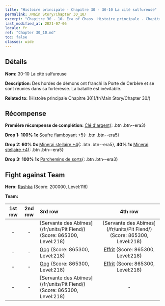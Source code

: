 ```yaml
---
title: "Histoire principale - Chapitre 30 - 30-10 La cité sulfureuse"
permalink: /Main Story/Chapter 30_10/
excerpt: "Chapitre 30 - 10. Era of Chaos  Histoire principale - Chapitre 30_10. 30-10 La cité sulfureuse"
last_modified_at: 2021-07-06
locale: fr
ref: "Chapter 30_10.md"
toc: false
classes: wide
---
```


## Détails

 **Nom:** 30-10 La cité sulfureuse

 **Description:** Des hordes de démons ont franchi la Porte de Cerbère et se sont réunies dans sa forteresse. La bataille est inévitable.

 **Related to:** [Histoire principale Chapitre 30](/fr/Main Story/Chapter 30/)

## Récompense

 **Première récompense de complétion:** [Clé d'argent](/ItemsFR/con_693/){: .btn .btn--era3}

 **Drop 1:** **100% 1x** [Soufre flamboyant +5](/ItemsFR/mat_99/){: .btn .btn--era5}

 **Drop 2:** **60% 0x** [Minerai stellaire +4](/ItemsFR/mat_89/){: .btn .btn--era5}, **40% 1x** [Minerai stellaire +4](/ItemsFR/mat_89/){: .btn .btn--era5}

 **Drop 3:** **100% 1x** [Parchemins de sorts](/ItemsFR/con_694/){: .btn .btn--era3}


## Fight against Team
 **Hero:** [Rashka](/fr/heroes/Rashka/) (Score: 200000, Level:116)

 **Team:**


  | 1st row | 2nd row | 3rd row | 4th row |
  |:----:|:----:|:----|:----:|
  | - | - | [Servante des Abîmes](/fr/units/Pit Fiend/) (Score: 865300, Level:218)  | [Servante des Abîmes](/fr/units/Pit Fiend/) (Score: 865300, Level:218)  |
  | - | - | [Gog](/fr/units/Gog/) (Score: 865300, Level:218)  | [Effrit](/fr/units/Efreeti/) (Score: 865300, Level:218)  |
  | - | - | [Gog](/fr/units/Gog/) (Score: 865300, Level:218)  | [Effrit](/fr/units/Efreeti/) (Score: 865300, Level:218)  |
  | - | - | [Servante des Abîmes](/fr/units/Pit Fiend/) (Score: 865300, Level:218)  | - |


